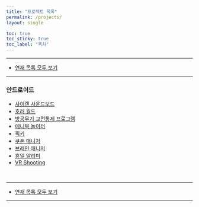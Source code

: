 ```yaml
---
title: "프로젝트 목록"
permalink: /projects/
layout: single

toc: true
toc_sticky: true
toc_label: "목차"
---
```


- - -

 - [연재 목록 모두 보기](/series)

- - -

### 안드로이드
 - [사이렌 사운드보드](/project/siren-soundboard)
 - [호러 월드](/project/horror-world)
 - [방공무기 교전통제 프로그램](/project/aa-control)
 - [애니북 놀이터](/project/edu-motion)
 - [픽키](/project/pickey)
 - [쿠폰 매니저](/project/coupon-manager)
 - [브레인 매니저](/project/brain-manager)
 - [휴일 알리미](/project/holinoti)
 - [VR Shooting](/project/vr-shooting)

 <br>

- - -

 - [연재 목록 모두 보기](/series)

- - -